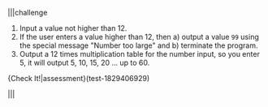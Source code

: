 |||challenge

1. Input a value not higher than 12.
1. If the user enters a value higher than 12, then a) output a value `99` using the special message "Number too large" and b) terminate the program.
1. Output a 12 times multiplication table for the number input, so you enter 5, it will output 5, 10, 15, 20 ... up to 60.

{Check It!|assessment}(test-1829406929)


|||

